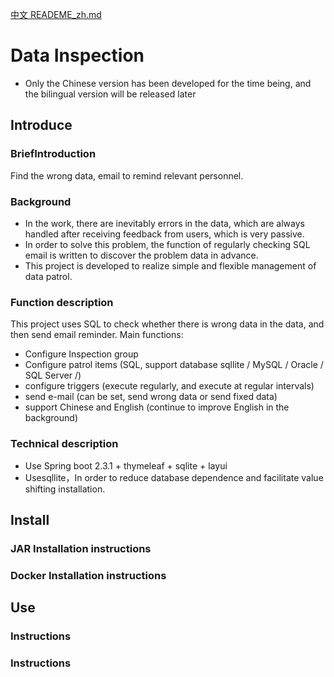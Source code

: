 [中文 READEME_zh.md](https://github.com/yxifu/DataInspection/tree/master/src/main/resources/templates/home/home_zh.md)

# Data Inspection
- Only the Chinese version has been developed for the time being, and the bilingual version will be released later
## Introduce
### BriefIntroduction
Find the wrong data, email to remind relevant personnel.

### Background
- In the work, there are inevitably errors in the data, which are always handled after receiving feedback from users, which is very passive.
- In order to solve this problem, the function of regularly checking SQL email is written to discover the problem data in advance.
- This project is developed to realize simple and flexible management of data patrol.

### Function description
This project uses SQL to check whether there is wrong data in the data, and then send email reminder.
Main functions:
- Configure Inspection group
- Configure patrol items (SQL, support database sqllite / MySQL / Oracle / SQL Server /)
- configure triggers (execute regularly, and execute at regular intervals)
- send e-mail (can be set, send wrong data or send fixed data) 
- support Chinese and English (continue to improve English in the background)
### Technical description
- Use Spring boot 2.3.1 + thymeleaf + sqlite + layui
- Usesqllite，In order to reduce database dependence and facilitate value shifting installation.


## Install
### JAR Installation instructions

### Docker Installation instructions

## Use
### Instructions

### Instructions
